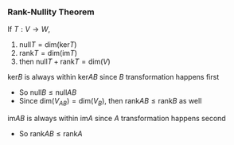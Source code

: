 ### Rank-Nullity Theorem
If $T:V\rightarrow W$,
1. $\mathrm{null}T=\mathrm{dim}(\mathrm{ker}T)$
2. $\mathrm{rank}T=\mathrm{dim}(\mathrm{im}T)$
3. then $\mathrm{null}T+\mathrm{rank}T=\mathrm{dim}(V)$


$\mathrm{ker}B$ is always within $\mathrm{ker}AB$ since $B$ transformation happens first
- So $\mathrm{null}B\leq \mathrm{null}AB$
- Since $\mathrm{dim}(V_{AB})=\mathrm{dim}(V_B)$, then $\mathrm{rank}AB\leq \mathrm{rank}B$ as well

$\mathrm{im}AB$ is always within $\mathrm{im}A$ since $A$ transformation happens second
- So $\mathrm{rank}AB\leq \mathrm{rank}A$
